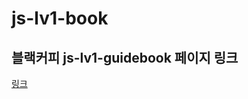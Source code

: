 # js-lv1-book

## 블랙커피 js-lv1-guidebook 페이지 링크
[링크](https://blackcoffee-study.github.io/js-lv1-book/)